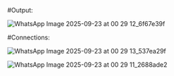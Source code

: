
#Output:

![WhatsApp Image 2025-09-23 at 00 29 12_6f67e39f](https://github.com/user-attachments/assets/e8a3447c-44a6-48dd-95e1-d343041ad118)


#Connections: 

![WhatsApp Image 2025-09-23 at 00 29 13_537ea29f](https://github.com/user-attachments/assets/5ff480e6-168a-41bc-911f-34f7e7b04200)


![WhatsApp Image 2025-09-23 at 00 29 11_2688ade2](https://github.com/user-attachments/assets/ac1cf5a7-ced7-4ba4-b769-41de0bdae528)
